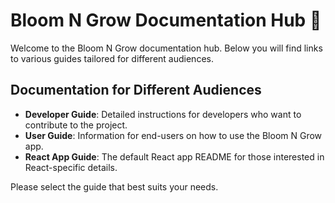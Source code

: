 # Bloom N Grow Documentation Hub 🌱

Welcome to the Bloom N Grow documentation hub. Below you will find links to various guides tailored for different audiences.

## Documentation for Different Audiences

- **Developer Guide**: Detailed instructions for developers who want to contribute to the project.
- **User Guide**: Information for end-users on how to use the Bloom N Grow app.
- **React App Guide**: The default React app README for those interested in React-specific details.

Please select the guide that best suits your needs.